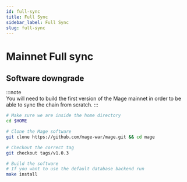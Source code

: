 ```yaml
---
id: full-sync
title: Full Sync
sidebar_label: Full Sync
slug: full-sync
---
```

# Mainnet Full sync
## Software downgrade 

:::note   
You will need to build the first version of the Mage mainnet in order to be able to sync the chain from scratch.
:::

```bash
# Make sure we are inside the home directory
cd $HOME

# Clone the Mage software
git clone https://github.com/mage-war/mage.git && cd mage

# Checkout the correct tag
git checkout tags/v1.0.3

# Build the software
# If you want to use the default database backend run
make install
```

